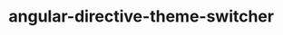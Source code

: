 # angular-directive-theme-switcher

<div ThemeSwitcher [mode]="mode" [theme]="theme">
	<!-- content -->
</div>
